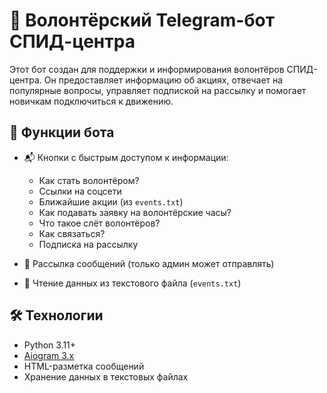 # 🤖 Волонтёрский Telegram-бот СПИД-центра

Этот бот создан для поддержки и информирования волонтёров СПИД-центра. Он предоставляет информацию об акциях, отвечает на популярные вопросы, управляет подпиской на рассылку и помогает новичкам подключиться к движению.

## 🔧 Функции бота

- 📬 Кнопки с быстрым доступом к информации:
  - Как стать волонтёром?
  - Ссылки на соцсети
  - Ближайшие акции (из `events.txt`)
  - Как подавать заявку на волонтёрские часы?
  - Что такое слёт волонтёров?
  - Как связаться?
  - Подписка на рассылку

- 📨 Рассылка сообщений (только админ может отправлять)

- 📁 Чтение данных из текстового файла (`events.txt`)

## 🛠 Технологии

- Python 3.11+
- [Aiogram 3.x](https://docs.aiogram.dev/)
- HTML-разметка сообщений
- Хранение данных в текстовых файлах
